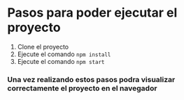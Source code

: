 # Pasos para poder ejecutar el proyecto

1. Clone el proyecto
2. Ejecute el comando ``` npm install ```
3. Ejecute el comando ``` npm start ```

### Una vez realizando estos pasos podra visualizar correctamente el proyecto en el navegador
